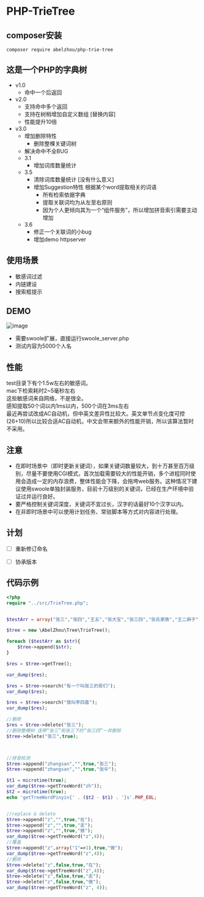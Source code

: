 # PHP-TrieTree


## composer安装
```
composer require abelzhou/php-trie-tree
```

## 这是一个PHP的字典树

- v1.0
	- 命中一个后返回
- v2.0
	- 支持命中多个返回
	- 支持在树梢增加自定义数组 [替换内容] 
	- 性能提升10倍
- v3.0
    - 增加删除特性
        - 删除整棵关键词树
    - 解决命中不全BUG
    - 3.1
        - 增加词库数量统计
    - 3.5
        - 清除词库数量统计 [没有什么意义]
        - 增加Suggestion特性  根据某个word提取相关的词语
            - 所有检索依据字典
            - 提取关联词均为从左至右原则
            - 因为个人更倾向其为一个“组件服务”，所以增加拼音索引需要主动增加
    - 3.6
        - 修正一个关联词的小bug
        - 增加demo httpserver


## 使用场景
- 敏感词过滤
- 内链建设
- 搜索框提示

## DEMO
![image](https://raw.githubusercontent.com/AbelZhou/PHP-TrieTree/master/demo/demo.gif)
- 需要swoole扩展，直接运行swoole_server.php  
- 测试内容为5000个人名 

## 性能
test目录下有个1.5w左右的敏感词。  
mac下检索耗时2~5毫秒左右  
这些敏感词来自网络，不是很全。  
感知提取50个词以内1ms以内，500个词在3ms左右  
最近再尝试改成AC自动机，但中英文差异性比较大。英文单节点变化度可控(26+10)所以比较合适AC自动机，中文会带来额外的性能开销，所以该算法暂时不采用。  


## 注意
- 在即时场景中（即时更新关键词），如果关键词数量较大，到十万甚至百万级别，尽量不要使用CGI模式，首次加载需要较大的性能开销，多个进程同时使用会造成一定的内存浪费，整体性能会下降，会拖垮web服务。这种情况下建议使用swoole单独封装服务，目前十万级别的关键词，已经在生产环境中验证过并运行良好。
- 要严格控制关键词深度，关键词不宜过长，汉字的话最好10个汉字以内。
- 在非即时场景中可以使用计划任务、常驻脚本等方式对内容进行处理。

## 计划  
* [ ] 重新修订命名
* [ ] 协承版本



## 代码示例
```php
<?php
require "../src/TrieTree.php";


$testArr = array("张三","张四","王五","张大宝","张三四","张氏家族","王二麻子");

$tree = new \AbelZhou\Tree\TrieTree();

foreach ($testArr as $str){
    $tree->append($str);
}

$res = $tree->getTree();

var_dump($res);

$res = $tree->search("有一个叫张三的哥们");
var_dump($res);

$res = $tree->search("我叫李四喜");
var_dump($res);

//删除
$res = $tree->delete("张三");
//删除整棵树 连带“张三”和张三下的“张三四”一并删除
$tree->delete("张三",true);



//拼音检测
$tree->append("zhangsan","",true,"张三");
$tree->append("zhangsan","",true,"张伞");

$t1 = microtime(true);
var_dump($tree->getTreeWord("zh"));
$t2 = microtime(true);
echo 'getTreeWordPinyin{' . ($t2 - $t1) . '}s'.PHP_EOL;


//replace & delete
$tree->append("z","",true,"在");
$tree->append("z","",true,"走");
$tree->append("z","",true,"做");
var_dump($tree->getTreeWord("z",4));
//覆盖
$tree->append("z",array("1"=>1),true,"做");
var_dump($tree->getTreeWord("z",4));
//删除
$tree->delete("z",false,true,"在");
var_dump($tree->getTreeWord("z",4));
$tree->delete("z",false,true,"走");
$tree->delete("z",false,true,"做");
var_dump($tree->getTreeWord("z", 4));
```


